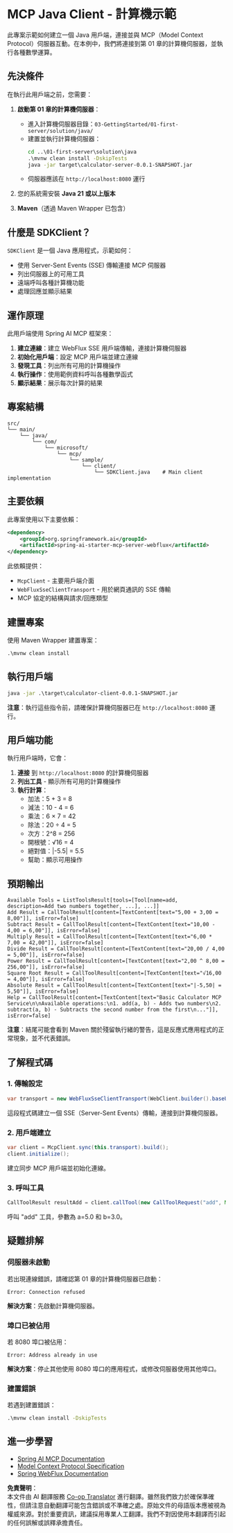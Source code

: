 <!--
CO_OP_TRANSLATOR_METADATA:
{
  "original_hash": "7074b9f4c8cd147c1c10f569d8508c82",
  "translation_date": "2025-07-13T18:31:38+00:00",
  "source_file": "03-GettingStarted/02-client/solution/java/README.md",
  "language_code": "hk"
}
-->
# MCP Java Client - 計算機示範

此專案示範如何建立一個 Java 用戶端，連接並與 MCP（Model Context Protocol）伺服器互動。在本例中，我們將連接到第 01 章的計算機伺服器，並執行各種數學運算。

## 先決條件

在執行此用戶端之前，您需要：

1. **啟動第 01 章的計算機伺服器**：
   - 進入計算機伺服器目錄：`03-GettingStarted/01-first-server/solution/java/`
   - 建置並執行計算機伺服器：
     ```cmd
     cd ..\01-first-server\solution\java
     .\mvnw clean install -DskipTests
     java -jar target\calculator-server-0.0.1-SNAPSHOT.jar
     ```
   - 伺服器應該在 `http://localhost:8080` 運行

2. 您的系統需安裝 **Java 21 或以上版本**
3. **Maven**（透過 Maven Wrapper 已包含）

## 什麼是 SDKClient？

`SDKClient` 是一個 Java 應用程式，示範如何：
- 使用 Server-Sent Events (SSE) 傳輸連接 MCP 伺服器
- 列出伺服器上的可用工具
- 遠端呼叫各種計算機功能
- 處理回應並顯示結果

## 運作原理

此用戶端使用 Spring AI MCP 框架來：

1. **建立連線**：建立 WebFlux SSE 用戶端傳輸，連接計算機伺服器
2. **初始化用戶端**：設定 MCP 用戶端並建立連線
3. **發現工具**：列出所有可用的計算機操作
4. **執行操作**：使用範例資料呼叫各種數學函式
5. **顯示結果**：展示每次計算的結果

## 專案結構

```
src/
└── main/
    └── java/
        └── com/
            └── microsoft/
                └── mcp/
                    └── sample/
                        └── client/
                            └── SDKClient.java    # Main client implementation
```

## 主要依賴

此專案使用以下主要依賴：

```xml
<dependency>
    <groupId>org.springframework.ai</groupId>
    <artifactId>spring-ai-starter-mcp-server-webflux</artifactId>
</dependency>
```

此依賴提供：
- `McpClient` - 主要用戶端介面
- `WebFluxSseClientTransport` - 用於網頁通訊的 SSE 傳輸
- MCP 協定的結構與請求/回應類型

## 建置專案

使用 Maven Wrapper 建置專案：

```cmd
.\mvnw clean install
```

## 執行用戶端

```cmd
java -jar .\target\calculator-client-0.0.1-SNAPSHOT.jar
```

**注意**：執行這些指令前，請確保計算機伺服器已在 `http://localhost:8080` 運行。

## 用戶端功能

執行用戶端時，它會：

1. **連接** 到 `http://localhost:8080` 的計算機伺服器
2. **列出工具** - 顯示所有可用的計算機操作
3. **執行計算**：
   - 加法：5 + 3 = 8
   - 減法：10 - 4 = 6
   - 乘法：6 × 7 = 42
   - 除法：20 ÷ 4 = 5
   - 次方：2^8 = 256
   - 開根號：√16 = 4
   - 絕對值：|-5.5| = 5.5
   - 幫助：顯示可用操作

## 預期輸出

```
Available Tools = ListToolsResult[tools=[Tool[name=add, description=Add two numbers together, ...], ...]]
Add Result = CallToolResult[content=[TextContent[text="5,00 + 3,00 = 8,00"]], isError=false]
Subtract Result = CallToolResult[content=[TextContent[text="10,00 - 4,00 = 6,00"]], isError=false]
Multiply Result = CallToolResult[content=[TextContent[text="6,00 * 7,00 = 42,00"]], isError=false]
Divide Result = CallToolResult[content=[TextContent[text="20,00 / 4,00 = 5,00"]], isError=false]
Power Result = CallToolResult[content=[TextContent[text="2,00 ^ 8,00 = 256,00"]], isError=false]
Square Root Result = CallToolResult[content=[TextContent[text="√16,00 = 4,00"]], isError=false]
Absolute Result = CallToolResult[content=[TextContent[text="|-5,50| = 5,50"]], isError=false]
Help = CallToolResult[content=[TextContent[text="Basic Calculator MCP Service\n\nAvailable operations:\n1. add(a, b) - Adds two numbers\n2. subtract(a, b) - Subtracts the second number from the first\n..."]], isError=false]
```

**注意**：結尾可能會看到 Maven 關於殘留執行緒的警告，這是反應式應用程式的正常現象，並不代表錯誤。

## 了解程式碼

### 1. 傳輸設定
```java
var transport = new WebFluxSseClientTransport(WebClient.builder().baseUrl("http://localhost:8080"));
```
這段程式碼建立一個 SSE（Server-Sent Events）傳輸，連接到計算機伺服器。

### 2. 用戶端建立
```java
var client = McpClient.sync(this.transport).build();
client.initialize();
```
建立同步 MCP 用戶端並初始化連線。

### 3. 呼叫工具
```java
CallToolResult resultAdd = client.callTool(new CallToolRequest("add", Map.of("a", 5.0, "b", 3.0)));
```
呼叫 "add" 工具，參數為 a=5.0 和 b=3.0。

## 疑難排解

### 伺服器未啟動
若出現連線錯誤，請確認第 01 章的計算機伺服器已啟動：
```
Error: Connection refused
```
**解決方案**：先啟動計算機伺服器。

### 埠口已被佔用
若 8080 埠口被佔用：
```
Error: Address already in use
```
**解決方案**：停止其他使用 8080 埠口的應用程式，或修改伺服器使用其他埠口。

### 建置錯誤
若遇到建置錯誤：
```cmd
.\mvnw clean install -DskipTests
```

## 進一步學習

- [Spring AI MCP Documentation](https://docs.spring.io/spring-ai/reference/api/mcp/)
- [Model Context Protocol Specification](https://modelcontextprotocol.io/)
- [Spring WebFlux Documentation](https://docs.spring.io/spring-framework/docs/current/reference/html/web-reactive.html)

**免責聲明**：  
本文件由 AI 翻譯服務 [Co-op Translator](https://github.com/Azure/co-op-translator) 進行翻譯。雖然我們致力於確保準確性，但請注意自動翻譯可能包含錯誤或不準確之處。原始文件的母語版本應被視為權威來源。對於重要資訊，建議採用專業人工翻譯。我們不對因使用本翻譯而引起的任何誤解或誤釋承擔責任。